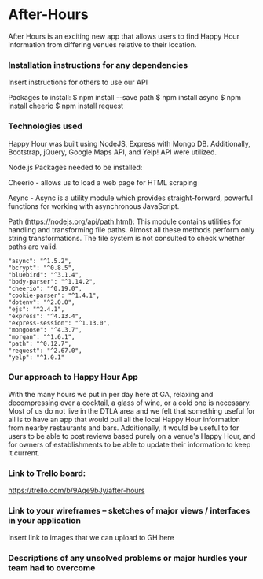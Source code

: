 # After-Hours
After Hours is an exciting new app that allows users to find Happy Hour information from differing venues relative to their location. 

### Installation instructions for any dependencies
Insert instructions for others to use our API

Packages to install:
$ npm install --save path
$ npm install async
$ npm install cheerio
$ npm install request


### Technologies used
Happy Hour was built using NodeJS, Express with Mongo DB. Additionally, Bootstrap, jQuery, Google Maps API, and Yelp! API were utilized. 

Node.js Packages needed to be installed:

Cheerio - allows us to load a web page for HTML scraping

Async - Async is a utility module which provides straight-forward, powerful functions for working with asynchronous JavaScript.

Path (https://nodejs.org/api/path.html): This module contains utilities for handling and transforming file paths. Almost all these methods perform only string transformations. The file system is not consulted to check whether paths are valid.

    "async": "^1.5.2",
    "bcrypt": "^0.8.5",
    "bluebird": "^3.1.4",
    "body-parser": "^1.14.2",
    "cheerio": "^0.19.0",
    "cookie-parser": "^1.4.1",
    "dotenv": "^2.0.0",
    "ejs": "^2.4.1",
    "express": "^4.13.4",
    "express-session": "^1.13.0",
    "mongoose": "^4.3.7",
    "morgan": "^1.6.1",
    "path": "^0.12.7",
    "request": "^2.67.0",
    "yelp": "^1.0.1"

### Our approach to Happy Hour App
With the many hours we put in per day here at GA, relaxing and decompressing over a cocktail, a glass of wine, or a cold one is necessary. Most of us do not live in the DTLA area and we felt that something useful for all is to have an app that would pull all the local Happy Hour information from nearby restaurants and bars. Additionally, it would be useful to for users to be able to post reviews based purely on a venue's Happy Hour, and for owners of establishments to be able to update their information to keep it current.



### Link to Trello board:
https://trello.com/b/9Aqe9bJy/after-hours

### Link to your wireframes – sketches of major views / interfaces in your application
Insert link to images that we can upload to GH here

### Descriptions of any unsolved problems or major hurdles your team had to overcome
